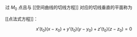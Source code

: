 ---
---

过 $M_{0}$ 点且与 [[空间曲线的切线方程]] 对应的切线垂直的平面称为

[[点法式方程]]：

$$
x'(t_{0})(x-x_{0})+y'(t_{0})(y-y_{0})+z'(t_{0})(z-z_{0})=0
$$
